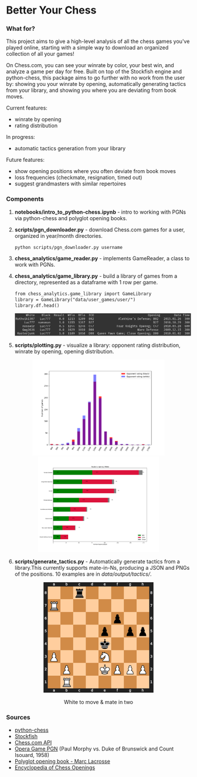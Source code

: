 # Better Your Chess
### What for?
This project aims to give a high-level analysis of all the chess games you've played online, starting with a simple way to download an organized collection of all your games! 

On Chess.com, you can see your winrate by color, your best win, and analyze a game per day for free. Built on top of the Stockfish engine and python-chess, this package aims to go further with no work from the user by: showing you your winrate by opening, automatically generating tactics from your library, and showing you where you are deviating from book moves.

Current features:
- winrate by opening 
- rating distribution 

In progress:
- automatic tactics generation from your library

Future features:
- show opening positions where you often deviate from book moves
- loss frequencies (checkmate, resignation, timed out)
- suggest grandmasters with similar repertoires

### Components

1. **notebooks/intro_to_python-chess.ipynb** -  intro to working with PGNs via python-chess and polyglot opening books.

2. **scripts/pgn_downloader.py** - download Chess.com games for a user, organized in year/month directories.
    ```
    python scripts/pgn_downloader.py username
    ```

3. **chess_analytics/game_reader.py** - implements GameReader, a class to work with PGNs.

4. **chess_analytics/game_library.py** - build a library of games from a directory, represented as a dataframe with 1 row per game.
    ```
    from chess_analytics.game_library import GameLibrary
    library = GameLibrary("data/user_games/user/")
    library.df.head()
    ```
    ![Sample of dataframe](data/figures/df_sampled.png)

5. **scripts/plotting.py** - visualize a library: opponent rating distribution, winrate by opening, opening distribution.
<p align="center">
    <img src="data/figures/Rating_distribution.png" width="360"/>
    <img src="data/figures/Winrate_by_opening_white.png" width="330"/>
</p>

6. **scripts/generate_tactics.py** - Automatically generate tactics from a library.This currently supports mate-in-Ns, producing a JSON and PNGs of the positions. 10 examples are in *data/output/tactics/*.

<p align="center">
    <img src="data/output/tactics/KnightofCamelot_vs._Luc777_w_to_move.png" title="KnightofCamelot vs Luc777"width="300"/>
</p>
    <p align="center">White to move & mate in two</p>



### Sources

- [python-chess](https://python-chess.readthedocs.io/en/latest/#)
- [Stockfish](https://pypi.org/project/stockfish/)
- [Chess.com API](https://www.chess.com/club/chess-com-developer-community)
- [Opera Game PGN](https://www.chessgames.com/perl/chessgame?gid=1233404) (Paul Morphy vs. Duke of Brunswick and Count Isouard, 1958)
- [Polyglot opening book - Marc Lacrosse](https://github.com/niklasf/python-chess/raw/master/data/polyglot/performance.bin)
- [Encyclopedia of Chess Openings](https://github.com/seberg/icsbot/blob/master/misc/eco.txt)